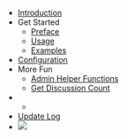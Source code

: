 - [Introduction](README.md#introduction)
- Get Started
    + [Preface](preface.md)
    + [Usage](usage.md)
    + [Examples](examples.md)
- [Configuration](configuration.md)
- More Fun
    + [Admin Helper Functions](admin-helpers.md)
    + [Get Discussion Count](get-discussion-count.md)
- -
- [Update Log](update-log.md)
- [![](https://img.shields.io/npm/v/wildfire.svg?style=flat-square)](https://www.npmjs.com/wildfire)
